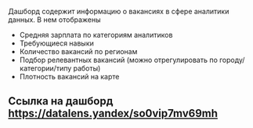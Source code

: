 Дашборд содержит информацию о вакансиях в сфере аналитики данных. В нем отображены 
* Средняя зарплата по категориям аналитиков
* Требующиеся навыки
* Количество вакансий по регионам
* Подбор релевантных вакансий (можно отрегулировать по городу/категории/типу работы)
* Плотность вакансий на карте


## Ссылка на дашборд https://datalens.yandex/so0vip7mv69mh
